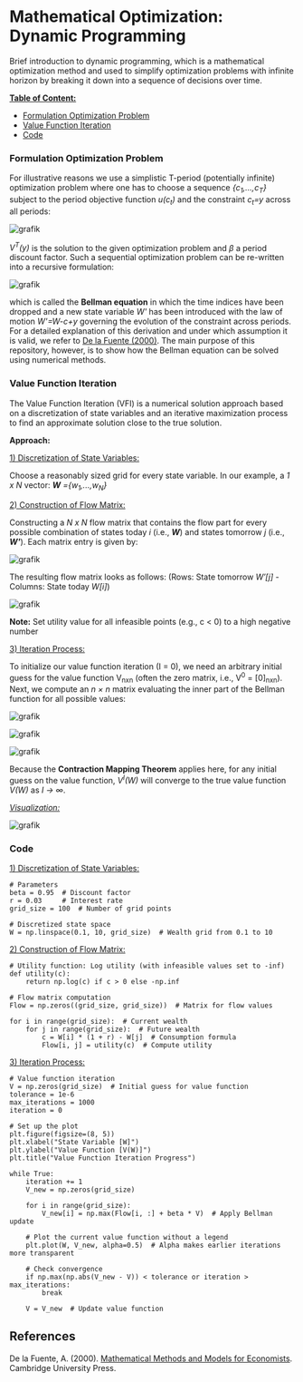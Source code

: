 # Mathematical Optimization: Dynamic Programming
Brief introduction to dynamic programming, which is a mathematical optimization method and used to simplify optimization problems with infinite horizon by breaking it down into a sequence of decisions over time.

<ins>**Table of Content:**</ins>
- [Formulation Optimization Problem](#formulation-optimization-problem)
- [Value Function Iteration](#value-function-iteration)
- [Code](#code)

### Formulation Optimization Problem
For illustrative reasons we use a simplistic T-period (potentially infinite) optimization problem where one has to choose a sequence *{c<sub>1</sub>,...,c<sub>T</sub>}* subject to the period objective function *u(c<sub>t</sub>)* and the constraint *c<sub>t</sub>=y* across all periods:

![grafik](https://github.com/user-attachments/assets/a73ca253-0d8c-44de-9037-aae5a96d2a1a)

*V<sup>T</sup>(y)* is the solution to the given optimization problem and *β* a period discount factor. Such a sequential optimization problem can be re-written into a recursive formulation:

![grafik](https://github.com/user-attachments/assets/63820b7c-1f31-4b74-94b9-000432e418a7)

which is called the **Bellman equation** in which the time indices have been dropped and a new state variable *W'* has been introduced with the law of motion *W'=W-c+y* governing the evolution of the constraint across periods. For a detailed explanation of this derivation and under which assumption it is valid, we refer to [De la Fuente (2000)](#references).
The main purpose of this repository, however, is to show how the Bellman equation can be solved using numerical methods.


### Value Function Iteration
The Value Function Iteration (VFI) is a numerical solution approach based on a discretization of state variables and an iterative maximization process to find an approximate solution close to the true solution.

**Approach:**

<ins>1) Discretization of State Variables:</ins>

Choose a reasonably sized grid for every state variable. In our example, a *1 x N* vector: ***W** ={w<sub>1</sub>,...,w<sub>N</sub>}*

<ins>2) Construction of Flow Matrix:</ins>

Constructing a *N x N* flow matrix that contains the flow part for every possible combination of states today *i* (i.e., ***W***) and states tomorrow *j* (i.e., ***W'***). Each matrix entry is given by:

![grafik](https://github.com/user-attachments/assets/fabbdb8e-01b1-4a38-a644-98c56edf1302)

The resulting flow matrix looks as follows: (Rows: State tomorrow *W′[j]* - Columns: State today *W[i]*)

![grafik](https://github.com/user-attachments/assets/f6c6cdd8-8242-4dd0-867f-ef11bd2b6cc2)

**Note:** Set utility value for all infeasible points (e.g., c < 0) to a high negative number

<ins>3) Iteration Process:</ins>

To initialize our value function iteration (I = 0), we need an arbitrary initial guess for the value function V<sub>nxn</sub> (often the zero matrix, i.e., V<sup>0</sup> = [0]<sub>nxn</sub>). Next, we compute an *n × n* matrix evaluating the inner part of the Bellman function for all possible values:

![grafik](https://github.com/user-attachments/assets/305c6093-b276-4b67-839b-fbc17d25e4ec)

![grafik](https://github.com/user-attachments/assets/d2d3f660-b26e-4ab2-a901-8c50a3ab0d7d)

![grafik](https://github.com/user-attachments/assets/bac748b6-ca54-4eda-84fd-c734f4ea5d38)

Because the **Contraction Mapping Theorem** applies here, for any initial guess on the value function, *V<sup>I</sup>(W)* will converge to the true value function *V(W)* as *I → ∞*.

<ins>*Visualization:*</ins>

![grafik](https://github.com/user-attachments/assets/6731c207-e4d2-430a-9355-ed567d70b532)

### Code

<ins>1) Discretization of State Variables:</ins>
```
# Parameters
beta = 0.95  # Discount factor
r = 0.03     # Interest rate
grid_size = 100  # Number of grid points

# Discretized state space
W = np.linspace(0.1, 10, grid_size)  # Wealth grid from 0.1 to 10
```

<ins>2) Construction of Flow Matrix:</ins>

```
# Utility function: Log utility (with infeasible values set to -inf)
def utility(c):
    return np.log(c) if c > 0 else -np.inf

# Flow matrix computation
Flow = np.zeros((grid_size, grid_size))  # Matrix for flow values

for i in range(grid_size):  # Current wealth
    for j in range(grid_size):  # Future wealth
        c = W[i] * (1 + r) - W[j]  # Consumption formula
        Flow[i, j] = utility(c)  # Compute utility
```

<ins>3) Iteration Process:</ins>


```
# Value function iteration
V = np.zeros(grid_size)  # Initial guess for value function
tolerance = 1e-6
max_iterations = 1000
iteration = 0

# Set up the plot
plt.figure(figsize=(8, 5))
plt.xlabel("State Variable [W]")
plt.ylabel("Value Function [V(W)]")
plt.title("Value Function Iteration Progress")

while True:
    iteration += 1
    V_new = np.zeros(grid_size)
    
    for i in range(grid_size):
        V_new[i] = np.max(Flow[i, :] + beta * V)  # Apply Bellman update

    # Plot the current value function without a legend
    plt.plot(W, V_new, alpha=0.5)  # Alpha makes earlier iterations more transparent

    # Check convergence
    if np.max(np.abs(V_new - V)) < tolerance or iteration > max_iterations:
        break
    
    V = V_new  # Update value function
```

## References
De la Fuente, A. (2000). <a href="https://books.google.de/books?hl=en&lr=&id=YyW6V_bNHh4C&oi=fnd&pg=PR11&dq=de+la+fuente+dynamic+programing&ots=FE0SDoXJDk&sig=9k8WMA53WFYE3Vd-n7qQpNs5CO8#v=onepage&q=de%20la%20fuente%20dynamic%20programing&f=false" target="_blank" rel="noopener noreferrer">Mathematical Methods and Models for Economists</a>. Cambridge University Press.
